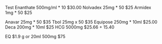 Test Enanthate 500mg/ml * 10 $30.00 
Nolvadex 25mg * 50 $25
Armidex 1mg * 50 $25

Anavar 25mg * 50 $35
Tbol 25mg x 50 $35
Equipose 250mg * 10ml $25.00
Deca 200mg * 10ml $25
HCG 5000mg $25.66 + 15.40


EQ $1.9 g or 20ml 500mg $75
